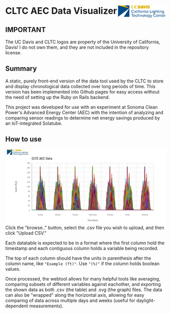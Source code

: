 # CLTC AEC Data Visualizer <img src="assets/2018_Logo_Horiz_Stacked-No_DeptDesign_0.png" alt="CLTC Logo" width="150" style="float: right;"/>

## IMPORTANT
The UC Davis and CLTC logos are property of the University of California, Davis! I do not own them, and they are not included in the repository license.

## Summary
A static, purely front-end version of the data tool used by the CLTC to store and display chronological data collected over long periods of time.
This version has been implemented into Github pages for easy access without the need of setting up the Ruby on Rails backend.

This project was developed for use with an experiment at Sonoma Clean Power's Advanced Energy Center (AEC) with the intention of analyzing and comparing sensor readings to determine net energy savings produced by an IoT-integrated Solatube.

## How to use
![levelIn_screenshot](assets/levelIn-screenshot.jpg)
Click the "browse.." button, select the .csv file you wish to upload, and then click "Upload CSV."

Each datatable is expected to be in a format where the first column hold the timestamp and each contiguous column holds a variable being recorded.

The top of each column should have the units in parenthesis after the column name, like `"Example (ft)"`. Use `"(%)"` if the column holds boolean values.

Once processed, the webtool allows for many helpful tools like averaging, comparing subsets of different variables against eachother, and exporting the shown data as both .csv (the table) and .svg (the graph) files. The data can also be "wrapped" along the horizontal axis, allowing for easy comparing of data across multiple days and weeks (useful for daylight-dependent measurements).